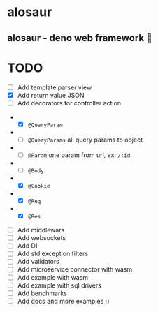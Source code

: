 # alosaur
alosaur - deno web framework 🦖
---

# TODO

* [ ] Add template parser view
* [x] Add return value JSON
* [ ] Add decorators for controller action 
* * [x] `@QueryParam`
* * [ ] `@QueryParams` all query params to object
* * [ ] `@Param` one param from url, ex: `/:id`
* * [ ] `@Body`
* * [x] `@Cookie`
* * [x] `@Req`
* * [x] `@Res`
* [ ] Add middlewars
* [ ] Add websockets
* [ ] Add DI
* [ ] Add std exception filters
* [ ] Add validators
* [ ] Add microservice connector with wasm
* [ ] Add example with wasm
* [ ] Add example with sql drivers
* [ ] Add benchmarks
* [ ] Add docs and more examples ;)
